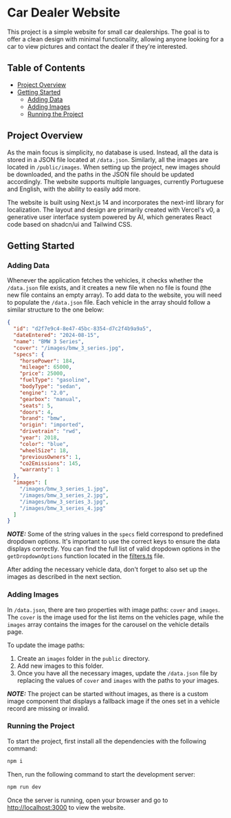 # Car Dealer Website

This project is a simple website for small car dealerships. The goal is to offer a clean design with minimal functionality, allowing anyone looking for a car to view pictures and contact the dealer if they're interested.

## Table of Contents

- [Project Overview](#project-overview)
- [Getting Started](#getting-started)
  - [Adding Data](#adding-data)
  - [Adding Images](#adding-images)
  - [Running the Project](#running-the-project)

## Project Overview

As the main focus is simplicity, no database is used. Instead, all the data is stored in a JSON file located at `/data.json`. Similarly, all the images are located in `/public/images`. When setting up the project, new images should be downloaded, and the paths in the JSON file should be updated accordingly. The website supports multiple languages, currently Portuguese and English, with the ability to easily add more.

The website is built using Next.js 14 and incorporates the next-intl library for localization. The layout and design are primarily created with Vercel's v0, a generative user interface system powered by AI, which generates React code based on shadcn/ui and Tailwind CSS.

## Getting Started

### Adding Data

Whenever the application fetches the vehicles, it checks whether the `/data.json` file exists, and it creates a new file when no file is found (the new file contains an empty array). To add data to the website, you will need to populate the `/data.json` file. Each vehicle in the array should follow a similar structure to the one below:

```json
{
  "id": "d2f7e9c4-8e47-45bc-8354-d7c2f4b9a9a5",
  "dateEntered": "2024-08-15",
  "name": "BMW 3 Series",
  "cover": "/images/bmw_3_series.jpg",
  "specs": {
    "horsePower": 184,
    "mileage": 65000,
    "price": 25000,
    "fuelType": "gasoline",
    "bodyType": "sedan",
    "engine": "2.0",
    "gearbox": "manual",
    "seats": 5,
    "doors": 4,
    "brand": "bmw",
    "origin": "imported",
    "drivetrain": "rwd",
    "year": 2018,
    "color": "blue",
    "wheelSize": 18,
    "previousOwners": 1,
    "co2Emissions": 145,
    "warranty": 1
  },
  "images": [
    "/images/bmw_3_series_1.jpg",
    "/images/bmw_3_series_2.jpg",
    "/images/bmw_3_series_3.jpg",
    "/images/bmw_3_series_4.jpg"
  ]
}
```

**_NOTE:_** Some of the string values in the `specs` field correspond to predefined dropdown options. It's important to use the correct keys to ensure the data displays correctly. You can find the full list of valid dropdown options in the `getDropdownOptions` function located in the [filters.ts](./src/lib/filters.ts) file.

After adding the necessary vehicle data, don't forget to also set up the images as described in the next section.

### Adding Images

In `/data.json`, there are two properties with image paths: `cover` and `images`. The `cover` is the image used for the list items on the vehicles page, while the `images` array contains the images for the carousel on the vehicle details page.

To update the image paths:

1. Create an `images` folder in the `public` directory.
2. Add new images to this folder.
3. Once you have all the necessary images, update the `/data.json` file by replacing the values of `cover` and `images` with the paths to your images.

**_NOTE:_** The project can be started without images, as there is a custom image component that displays a fallback image if the ones set in a vehicle record are missing or invalid.

### Running the Project

To start the project, first install all the dependencies with the following command:

```bash
npm i
```

Then, run the following command to start the development server:

```bash
npm run dev
```

Once the server is running, open your browser and go to [http://localhost:3000](http://localhost:3000) to view the website.
